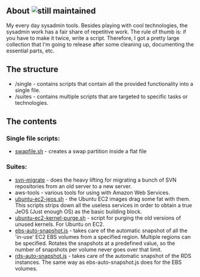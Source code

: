 ## About ![still maintained](http://stillmaintained.com/SaltwaterC/sysadmin-tools.png)

My every day sysadmin tools. Besides playing with cool technologies, the sysadmin work has a fair share of repetitive work. The rule of thumb is: if you have to make it twice, write a script. Therefore, I got a pretty large collection that I'm going to release after some cleaning up, documenting the essential parts, etc.

## The structure

 * /single - contains scripts that contain all the provided functionality into a single file.
 * /suites - contains multiple scripts that are targeted to specific tasks or technologies.

## The contents

### Single file scripts:

 * [swapfile.sh](https://github.com/SaltwaterC/sysadmin-tools/wiki/swapfile.sh) - creates a swap partition inside a flat file

### Suites:

 * [svn-migrate](https://github.com/SaltwaterC/sysadmin-tools/wiki/svn-migrate) - does the heavy lifting for migrating a bunch of SVN repositories from an old server to a new server.
 * aws-tools - various tools for using with Amazon Web Services.
  * [ubuntu-ec2-jeos.sh](https://github.com/SaltwaterC/sysadmin-tools/wiki/ubuntu-ec2-jeos.sh) - the Ubuntu EC2 images drag some fat with them. This scripts strips down all the useless services in order to obtain a true JeOS (Just enough OS) as the basic building block.
  * [ubuntu-ec2-kernel-purge.sh](https://github.com/SaltwaterC/sysadmin-tools/wiki/ubuntu-ec2-kernel-purge.sh) - script for purging the old versions of unused kernels. For Ubuntu on EC2.
  * [ebs-auto-snapshot.js](https://github.com/SaltwaterC/sysadmin-tools/wiki/ebs-auto-snapshot.js) - takes care of the automatic snapshot of all the 'in-use' EC2 EBS volumes from a specified region. Multiple regions can be specified. Rotates the snapshots at a predefined value, so the number of snapshots per volume never goes over that limit.
  * [rds-auto-snapshot.js](https://github.com/SaltwaterC/sysadmin-tools/wiki/rds-auto-snapshot.js) - takes care of the automatic snapshot of the RDS instances. The same way as ebs-auto-snapshot.js does for the EBS volumes.

